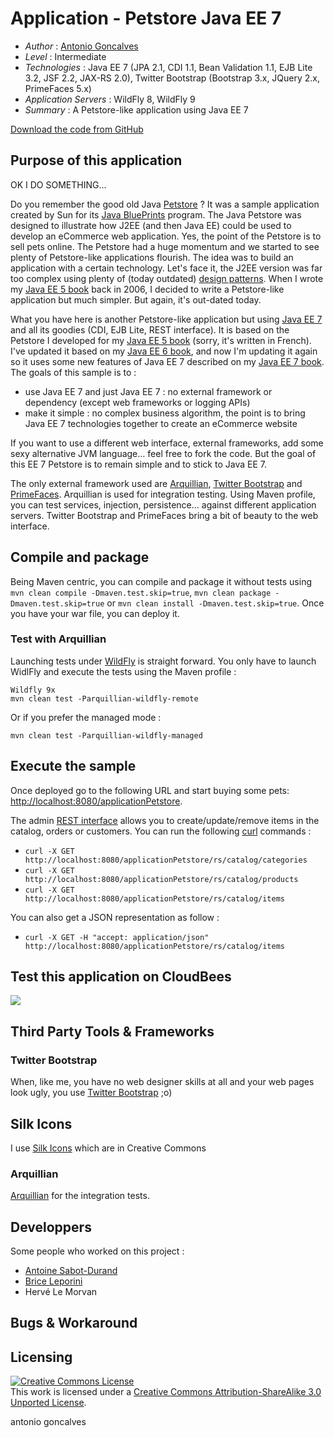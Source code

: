 # Application - Petstore Java EE 7

* *Author* : [Antonio Goncalves](http://www.antoniogoncalves.org)
* *Level* : Intermediate
* *Technologies* : Java EE 7 (JPA 2.1, CDI 1.1, Bean Validation 1.1, EJB Lite 3.2, JSF 2.2, JAX-RS 2.0), Twitter Bootstrap (Bootstrap 3.x, JQuery 2.x, PrimeFaces 5.x)
* *Application Servers* : WildFly 8, WildFly 9
* *Summary* : A Petstore-like application using Java EE 7

[Download the code from GitHub](https://github.com/agoncal/agoncal-application-petstore-ee7)

## Purpose of this application


OK I DO SOMETHING...


Do you remember the good old Java [Petstore](http://java.sun.com/developer/releases/petstore/) ? It was a sample application created by Sun for its [Java BluePrints](http://www.oracle.com/technetwork/java/javaee/blueprints/index.html) program. The Java Petstore was designed to illustrate how J2EE (and then Java EE) could be used to develop an eCommerce web application. Yes, the point of the Petstore is to sell pets online. The Petstore had a huge momentum and we started to see plenty of Petstore-like applications flourish. The idea was to build an application with a certain technology. Let's face it, the J2EE version was far too complex using plenty of (today outdated) [design patterns](http://java.sun.com/blueprints/corej2eepatterns/). When I wrote my [Java EE 5 book](http://www.eyrolles.com/Informatique/Livre/java-ee5-9782212120387) back in 2006, I decided to write a Petstore-like application but much simpler. But again, it's out-dated today.

What you have here is another Petstore-like application but using [Java EE 7](http://jcp.org/en/jsr/detail?id=342) and all its goodies (CDI, EJB Lite, REST interface). It is based on the Petstore I developed for my [Java EE 5 book](http://www.eyrolles.com/Informatique/Livre/java-ee-5-9782212126587) (sorry, it's written in French). I've updated it based on my [Java EE 6 book](http://www.amazon.com/gp/product/143022889X/ref=as_li_qf_sp_asin_il_tl?ie=UTF8&camp=1789&creative=9325&creativeASIN=143022889X&linkCode=as2&tag=antgonblo-20), and now I'm updating it again so it uses some new features of Java EE 7 described on my [Java EE 7 book](http://www.amazon.com/gp/product/143024626X/ref=as_li_qf_sp_asin_il_tl?ie=UTF8&camp=1789&creative=9325&creativeASIN=143024626X&linkCode=as2&tag=antgonblo-20). The goals of this sample is to :

* use Java EE 7 and just Java EE 7 : no external framework or dependency (except web frameworks or logging APIs)
* make it simple : no complex business algorithm, the point is to bring Java EE 7 technologies together to create an eCommerce website

If you want to use a different web interface, external frameworks, add some sexy alternative JVM language… feel free to fork the code. But the goal of this EE 7 Petstore is to remain simple and to stick to Java EE 7.

The only external framework used are [Arquillian](http://arquillian.org/), [Twitter Bootstrap](http://twitter.github.io/bootstrap/) and [PrimeFaces](http://www.primefaces.org/). Arquillian is used for integration testing. Using Maven profile, you can test services, injection, persistence... against different application servers. Twitter Bootstrap and PrimeFaces bring a bit of beauty to the web interface.

## Compile and package

Being Maven centric, you can compile and package it without tests using `mvn clean compile -Dmaven.test.skip=true`, `mvn clean package -Dmaven.test.skip=true` or `mvn clean install -Dmaven.test.skip=true`. Once you have your war file, you can deploy it.

### Test with Arquillian

Launching tests under [WildFly](http://www.wildfly.org/) is straight forward. You only have to launch WidlFly and execute the tests using the Maven profile :

	Wildfly 9x
    mvn clean test -Parquillian-wildfly-remote

Or if you prefer the managed mode :

    mvn clean test -Parquillian-wildfly-managed

## Execute the sample

Once deployed go to the following URL and start buying some pets: [http://localhost:8080/applicationPetstore](http://localhost:8080/applicationPetstore).

The admin [REST interface](rs/application.wadl) allows you to create/update/remove items in the catalog, orders or customers. You can run the following [curl](http://curl.haxx.se/) commands :

* `curl -X GET http://localhost:8080/applicationPetstore/rs/catalog/categories`
* `curl -X GET http://localhost:8080/applicationPetstore/rs/catalog/products`
* `curl -X GET http://localhost:8080/applicationPetstore/rs/catalog/items`

You can also get a JSON representation as follow :

* `curl -X GET -H "accept: application/json" http://localhost:8080/applicationPetstore/rs/catalog/items`

## Test this application on CloudBees

<a href="https://grandcentral.cloudbees.com/?CB_clickstart=https://raw.github.com/cyrille-leclerc/agoncal-application-petstore-ee7/master/clickstart.json"><img src="https://d3ko533tu1ozfq.cloudfront.net/clickstart/deployInstantly.png"/></a>


## Third Party Tools & Frameworks

### Twitter Bootstrap

When, like me, you have no web designer skills at all and your web pages look ugly, you use [Twitter Bootstrap](http://twitter.github.com/bootstrap/) ;o)

## Silk Icons

I use [Silk Icons](http://www.famfamfam.com/lab/icons/silk/) which are in Creative Commons

### Arquillian

[Arquillian](http://arquillian.org/) for the integration tests.

## Developpers

Some people who worked on this project :

* [Antoine Sabot-Durand](https://twitter.com/#!/antoine_sd)
* [Brice Leporini](https://twitter.com/#!/blep)
* Hervé Le Morvan

## Bugs & Workaround


## Licensing

<a rel="license" href="http://creativecommons.org/licenses/by-sa/3.0/"><img alt="Creative Commons License" style="border-width:0" src="http://i.creativecommons.org/l/by-sa/3.0/88x31.png" /></a><br />This work is licensed under a <a rel="license" href="http://creativecommons.org/licenses/by-sa/3.0/">Creative Commons Attribution-ShareAlike 3.0 Unported License</a>.

<div class="footer">
    <span class="footerTitle"><span class="uc">a</span>ntonio <span class="uc">g</span>oncalves</span>
</div>
